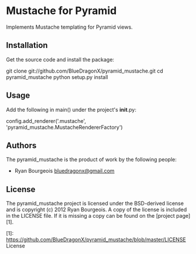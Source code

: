
Mustache for Pyramid
====================

Implements Mustache templating for Pyramid views.


Installation
------------

Get the source code and install the package:

  git clone git://github.com/BlueDragonX/pyramid_mustache.git
  cd pyramid_mustache
  python setup.py install


Usage
-----

Add the following in main() under the project's __init__.py:

  config.add_renderer('.mustache', 'pyramid_mustache.MustacheRendererFactory')


Authors
-------

The pyramid_mustache is the product of work by the following people:

- Ryan Bourgeois <bluedragonx@gmail.com>

License
-------

The pyramid_mustache project is licensed under the BSD-derived license and is
copyright (c) 2012 Ryan Bourgeois. A copy of the license is included in the
LICENSE file. If it is missing a copy can be found on the [project page][1].

[1]: https://github.com/BlueDragonX/pyramid_mustache/blob/master/LICENSE	License

